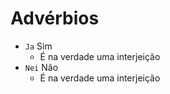 # Advérbios

-   `Ja` Sim
    -   É na verdade uma interjeição
-   `Nei` Não
    -   É na verdade uma interjeição
